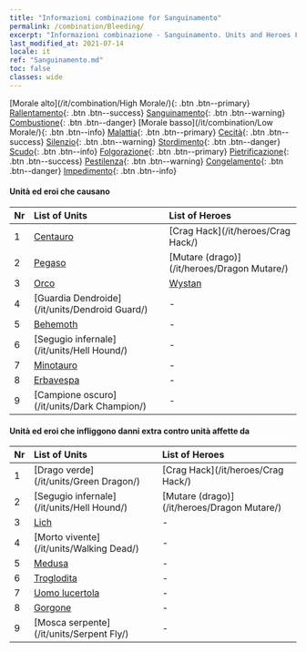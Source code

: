 ```yaml
---
title: "Informazioni combinazione for Sanguinamento"
permalink: /combination/Bleeding/
excerpt: "Informazioni combinazione - Sanguinamento. Units and Heroes Formation."
last_modified_at: 2021-07-14
locale: it
ref: "Sanguinamento.md"
toc: false
classes: wide
---
```


  [Morale alto](/it/combination/High Morale/){: .btn .btn--primary} [Rallentamento](/it/combination/Slow/){: .btn .btn--success} [Sanguinamento](/it/combination/Bleeding/){: .btn .btn--warning} [Combustione](/it/combination/Burning/){: .btn .btn--danger} [Morale basso](/it/combination/Low Morale/){: .btn .btn--info} [Malattia](/it/combination/Disease/){: .btn .btn--primary} [Cecità](/it/combination/Blind/){: .btn .btn--success} [Silenzio](/it/combination/Silence/){: .btn .btn--warning} [Stordimento](/it/combination/Stun/){: .btn .btn--danger} [Scudo](/it/combination/Shield/){: .btn .btn--info} [Folgorazione](/it/combination/Static/){: .btn .btn--primary} [Pietrificazione](/it/combination/Petrify/){: .btn .btn--success} [Pestilenza](/it/combination/Plague/){: .btn .btn--warning} [Congelamento](/it/combination/Freeze/){: .btn .btn--danger} [Impedimento](/it/combination/Deterrence/){: .btn .btn--info} 


#### Unità ed eroi che causano <Sanguinamento>

  | Nr |  List of Units  | List of Heroes | 
  |:---|:----------------|:---------------| 
  | 1 | [Centauro](/it/units/Centaur/) | [Crag Hack](/it/heroes/Crag Hack/) |
  | 2 | [Pegaso](/it/units/Pegasus/) | [Mutare (drago)](/it/heroes/Dragon Mutare/) |
  | 3 | [Orco](/it/units/Orc/) | [Wystan](/it/heroes/Wystan/) |
  | 4 | [Guardia Dendroide](/it/units/Dendroid Guard/) | - |
  | 5 | [Behemoth](/it/units/Behemoth/) | - |
  | 6 | [Segugio infernale](/it/units/Hell Hound/) | - |
  | 7 | [Minotauro](/it/units/Minotaur/) | - |
  | 8 | [Erbavespa](/it/units/Waspwort/) | - |
  | 9 | [Campione oscuro](/it/units/Dark Champion/) | - |


#### Unità ed eroi che infliggono danni extra contro unità affette da <Sanguinamento>

  | Nr |  List of Units  | List of Heroes | 
  |:---|:----------------|:---------------| 
  | 1 | [Drago verde](/it/units/Green Dragon/) | [Crag Hack](/it/heroes/Crag Hack/) |
  | 2 | [Segugio infernale](/it/units/Hell Hound/) | [Mutare (drago)](/it/heroes/Dragon Mutare/) |
  | 3 | [Lich](/it/units/Lich/) | - |
  | 4 | [Morto vivente](/it/units/Walking Dead/) | - |
  | 5 | [Medusa](/it/units/Medusa/) | - |
  | 6 | [Troglodita](/it/units/Troglodyte/) | - |
  | 7 | [Uomo lucertola](/it/units/Lizardman/) | - |
  | 8 | [Gorgone](/it/units/Gorgon/) | - |
  | 9 | [Mosca serpente](/it/units/Serpent Fly/) | - |
